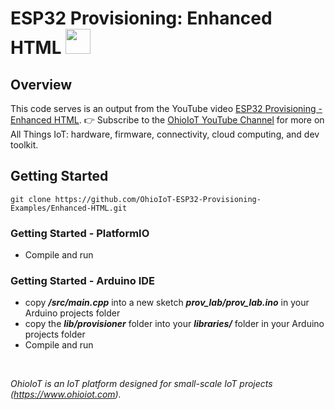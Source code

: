 # ESP32 Provisioning: Enhanced HTML <a href="https://www.ohioiot.com"><img src="https://www.ohioiot.com/images/logo.jpg" width="40" ></a>


## Overview
This code serves is an output from the YouTube video [ESP32 Provisioning - Enhanced HTML](https://youtu.be/joSQdGQZj2Q).  👉 Subscribe to the [OhioIoT YouTube Channel](https://www.youtube.com/@OhioIoT?sub_confirmation=1) for more on All Things IoT: hardware, firmware, connectivity, cloud computing, and dev toolkit.


## Getting Started
```
git clone https://github.com/OhioIoT-ESP32-Provisioning-Examples/Enhanced-HTML.git
```


### Getting Started - PlatformIO
- Compile and run

### Getting Started - Arduino IDE 
- copy ***/src/main.cpp*** into a new sketch ***prov_lab/prov_lab.ino*** in your Arduino projects folder
- copy the ***lib/provisioner*** folder into your ***libraries/*** folder in your Arduino projects folder
- Compile and run

<br>

*OhioIoT is an IoT platform designed for small-scale IoT projects (https://www.ohioiot.com).*

